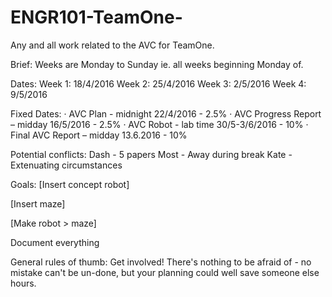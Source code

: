 # ENGR101-TeamOne-
Any and all work related to the AVC for TeamOne.

Brief: Weeks are Monday to Sunday ie. all weeks beginning Monday of.

Dates:
Week 1: 18/4/2016
Week 2: 25/4/2016
Week 3: 2/5/2016
Week 4: 9/5/2016

Fixed Dates:
·         AVC Plan - midnight 22/4/2016 - 2.5%
·         AVC Progress Report – midday 16/5/2016 - 2.5%
·         AVC Robot - lab time 30/5-3/6/2016 - 10%
·         Final AVC Report – midday 13.6.2016 - 10%

Potential conflicts:
Dash - 5 papers 
Most - Away during break
Kate - Extenuating circumstances

Goals:
[Insert concept robot]

[Insert maze]

[Make robot > maze]

Document everything

General rules of thumb:
Get involved! There's nothing to be afraid of - no mistake can't be un-done, but your planning could well save someone else hours.
